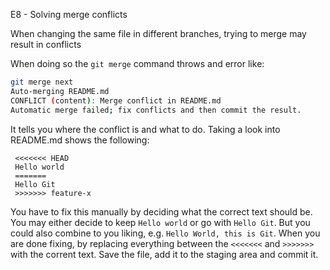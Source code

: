 E8 - Solving merge conflicts

When changing the same file in different branches, trying to merge may result in conflicts

When doing so the `git merge` command throws and error like:

```bash
git merge next
Auto-merging README.md
CONFLICT (content): Merge conflict in README.md
Automatic merge failed; fix conflicts and then commit the result.
```

It tells you where the conflict is and what to do. Taking a look into README.md shows the following:

```text
 <<<<<<< HEAD
 Hello world
 =======
 Hello Git
 >>>>>>> feature-x
```

You have to fix this manually by deciding what the correct text should be. You may either decide to keep `Hello world` or go with `Hello Git`. But you could also combine to you liking, e.g. `Hello World, this is Git`.
When you are done fixing, by replacing everything between the `<<<<<<<` and `>>>>>>>` with the corrent text. Save the file, add it to the staging area and commit it.